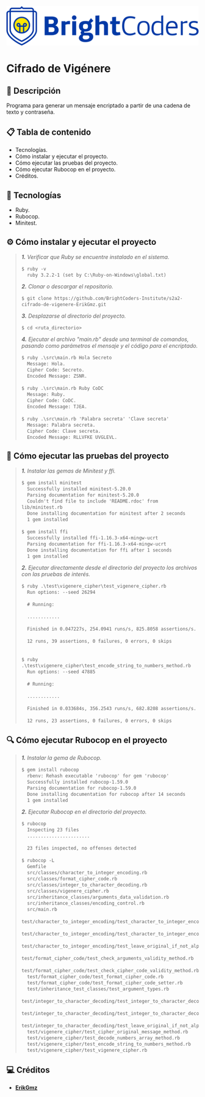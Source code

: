 
![BrightCoders Logo](img/logo.png)

# Cifrado de Vigénere

## 📓 Descripción
Programa para generar un mensaje encriptado a partir de una cadena de texto y contraseña.

## 📋 Tabla de contenido
- Tecnologías.
- Cómo instalar y ejecutar el proyecto.
- Cómo ejecutar las pruebas del proyecto.
- Cómo ejecutar Rubocop en el proyecto.
- Créditos.

## 🔧 Tecnologías
- Ruby.
- Rubocop.
- Minitest.

## ⚙️ Cómo instalar y ejecutar el proyecto
>_**1.** Verificar que Ruby se encuentre instalado en el sistema._
>```
>$ ruby -v
>   ruby 3.2.2-1 (set by C:\Ruby-on-Windows\global.txt)
>```
>
>_**2.** Clonar o descargar el repositorio._
>```
>$ git clone https://github.com/BrightCoders-Institute/s2a2-cifrado-de-vigenere-ErikGmz.git
>```
>
>_**3.** Desplazarse al directorio del proyecto._
>```
>$ cd <ruta_directorio>
>```
>
>_**4.** Ejecutar el archivo "main.rb" desde una terminal de comandos, pasando como parámetros el mensaje y el código para el encriptado._
>```
>$ ruby .\src\main.rb Hola Secreto
>   Message: Hola.
>   Cipher Code: Secreto.
>   Encoded Message: ZSNR.
>
>$ ruby .\src\main.rb Ruby CoDC 
>   Message: Ruby.
>   Cipher Code: CoDC.
>   Encoded Message: TJEA.
>
>$ ruby .\src\main.rb 'Palabra secreta' 'Clave secreta'
>   Message: Palabra secreta.
>   Cipher Code: Clave secreta.
>   Encoded Message: RLLVFKE UVGLEVL.
>```

## 🔬 Cómo ejecutar las pruebas del proyecto
>_**1.** Instalar las gemas de Minitest y ffi._
>```
>$ gem install minitest
>   Successfully installed minitest-5.20.0
>   Parsing documentation for minitest-5.20.0
>   Couldn't find file to include 'README.rdoc' from lib/minitest.rb
>   Done installing documentation for minitest after 2 seconds
>   1 gem installed
>
> $ gem install ffi
>   Successfully installed ffi-1.16.3-x64-mingw-ucrt
>   Parsing documentation for ffi-1.16.3-x64-mingw-ucrt
>   Done installing documentation for ffi after 1 seconds
>   1 gem installed
>```
>
>_**2.** Ejecutar directamente desde el directorio del proyecto los archivos con las pruebas de interés._
>```
>$ ruby .\test\vigenere_cipher\test_vigenere_cipher.rb
>   Run options: --seed 26294
>
>   # Running:
>
>   ............
>
>   Finished in 0.047227s, 254.0941 runs/s, 825.8058 assertions/s.
>
>   12 runs, 39 assertions, 0 failures, 0 errors, 0 skips
>
>
>$ ruby .\test\vigenere_cipher\test_encode_string_to_numbers_method.rb
>   Run options: --seed 47885
>
>   # Running:
>
>   ............
>
>   Finished in 0.033684s, 356.2543 runs/s, 682.8208 assertions/s.
>
>   12 runs, 23 assertions, 0 failures, 0 errors, 0 skips
>```

## 🔍 Cómo ejecutar Rubocop en el proyecto
>_**1.** Instalar la gema de Rubocop._
>```
>$ gem install rubocop
>   rbenv: Rehash executable 'rubocop' for gem 'rubocop'
>   Successfully installed rubocop-1.59.0
>   Parsing documentation for rubocop-1.59.0
>   Done installing documentation for rubocop after 14 seconds
>   1 gem installed
>```
>
>_**2.** Ejecutar Rubocop en el directorio del proyecto._
>```
>$ rubocop
>   Inspecting 23 files
>   .......................
>   
>   23 files inspected, no offenses detected
>
>$ rubocop -L
>   Gemfile
>   src/classes/character_to_integer_encoding.rb
>   src/classes/format_cipher_code.rb
>   src/classes/integer_to_character_decoding.rb
>   src/classes/vigenere_cipher.rb
>   src/inheritance_classes/arguments_data_validation.rb
>   src/inheritance_classes/encoding_control.rb
>   src/main.rb
>   test/character_to_integer_encoding/test_character_to_integer_encoding.rb
>   test/character_to_integer_encoding/test_character_to_integer_encoding_setter.rb
>   test/character_to_integer_encoding/test_leave_original_if_not_alphabetic_method.rb
>   test/format_cipher_code/test_check_arguments_validity_method.rb
>   test/format_cipher_code/test_check_cipher_code_validity_method.rb
>   test/format_cipher_code/test_format_cipher_code.rb
>   test/format_cipher_code/test_format_cipher_code_setter.rb
>   test/inheritance_test_classes/test_argument_types.rb
>   test/integer_to_character_decoding/test_integer_to_character_decoding.rb
>   test/integer_to_character_decoding/test_integer_to_character_decoding_setter.rb
>   test/integer_to_character_decoding/test_leave_original_if_not_alphabetic_method.rb
>   test/vigenere_cipher/test_cipher_original_message_method.rb
>   test/vigenere_cipher/test_decode_numbers_array_method.rb
>   test/vigenere_cipher/test_encode_string_to_numbers_method.rb
>   test/vigenere_cipher/test_vigenere_cipher.rb
>```

## 💻 Créditos
- **[ErikGmz](https://github.com/ErikGmz)**
